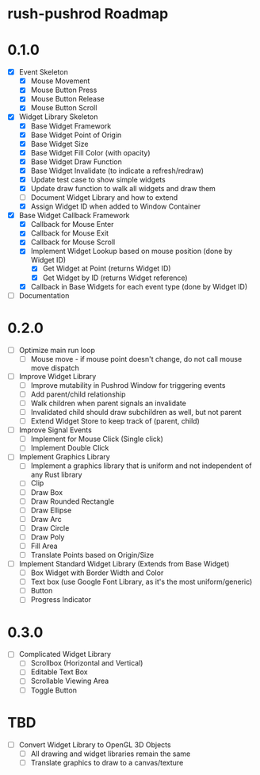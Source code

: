 # rush-pushrod Roadmap

# 0.1.0

- [x] Event Skeleton
  - [x] Mouse Movement
  - [x] Mouse Button Press
  - [x] Mouse Button Release
  - [x] Mouse Button Scroll
- [x] Widget Library Skeleton
  - [x] Base Widget Framework
  - [x] Base Widget Point of Origin
  - [x] Base Widget Size
  - [x] Base Widget Fill Color (with opacity)
  - [x] Base Widget Draw Function
  - [x] Base Widget Invalidate (to indicate a refresh/redraw)
  - [x] Update test case to show simple widgets
  - [x] Update draw function to walk all widgets and draw them
  - [ ] Document Widget Library and how to extend
  - [x] Assign Widget ID when added to Window Container
- [x] Base Widget Callback Framework
  - [x] Callback for Mouse Enter
  - [x] Callback for Mouse Exit
  - [x] Callback for Mouse Scroll
  - [x] Implement Widget Lookup based on mouse position (done by Widget ID)
    - [x] Get Widget at Point (returns Widget ID)
    - [x] Get Widget by ID (returns Widget reference)
  - [x] Callback in Base Widgets for each event type (done by Widget ID)
- [ ] Documentation

# 0.2.0

- [ ] Optimize main run loop
  - [ ] Mouse move - if mouse point doesn't change, do not call mouse move dispatch
- [ ] Improve Widget Library
  - [ ] Improve mutability in Pushrod Window for triggering events
  - [ ] Add parent/child relationship
  - [ ] Walk children when parent signals an invalidate
  - [ ] Invalidated child should draw subchildren as well, but not parent
  - [ ] Extend Widget Store to keep track of (parent, child)
- [ ] Improve Signal Events
  - [ ] Implement for Mouse Click (Single click)
  - [ ] Implement Double Click
- [ ] Implement Graphics Library
  - [ ] Implement a graphics library that is uniform and not independent of any Rust library
  - [ ] Clip
  - [ ] Draw Box
  - [ ] Draw Rounded Rectangle
  - [ ] Draw Ellipse
  - [ ] Draw Arc
  - [ ] Draw Circle
  - [ ] Draw Poly
  - [ ] Fill Area
  - [ ] Translate Points based on Origin/Size
- [ ] Implement Standard Widget Library (Extends from Base Widget)
  - [ ] Box Widget with Border Width and Color
  - [ ] Text box (use Google Font Library, as it's the most uniform/generic)
  - [ ] Button
  - [ ] Progress Indicator

# 0.3.0

- [ ] Complicated Widget Library
  - [ ] Scrollbox (Horizontal and Vertical)
  - [ ] Editable Text Box
  - [ ] Scrollable Viewing Area
  - [ ] Toggle Button

# TBD

- [ ] Convert Widget Library to OpenGL 3D Objects
  - [ ] All drawing and widget libraries remain the same
  - [ ] Translate graphics to draw to a canvas/texture
